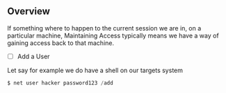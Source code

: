 ## **Overview**

If something where to happen to the current session we are in, on a particular machine, Maintaining Access typically means we have a way of gaining access back to that machine.


- [ ] Add a User

Let say for example we do have a shell on our targets system
```powershell
$ net user hacker password123 /add
```

